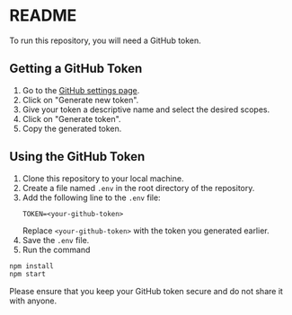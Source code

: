 # README

To run this repository, you will need a GitHub token.

## Getting a GitHub Token

1. Go to the [GitHub settings page](https://github.com/settings/tokens).
2. Click on "Generate new token".
3. Give your token a descriptive name and select the desired scopes.
4. Click on "Generate token".
5. Copy the generated token.

## Using the GitHub Token

1. Clone this repository to your local machine.
2. Create a file named `.env` in the root directory of the repository.
3. Add the following line to the `.env` file:
   ```
   TOKEN=<your-github-token>
   ```
   Replace `<your-github-token>` with the token you generated earlier.
4. Save the `.env` file.
5. Run the command

```bash
npm install
npm start
```

Please ensure that you keep your GitHub token secure and do not share it with anyone.
